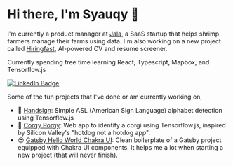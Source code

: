 # Hi there, I'm Syauqy 👋

I'm currently a product manager at [Jala](https://jala.tech), a SaaS startup that helps shrimp farmers manage their farms using data.
I'm also working on a new project called [Hiringfast](https://hiringfa.st), AI-powered CV and resume screener.

Currently spending free time learning React, Typescript, Mapbox, and Tensorflow.js 

<a href="https://www.linkedin.com/in/syauqyaziz/"><img src="https://img.shields.io/badge/-@syauqy-0077B5?style=flat-square&amp;labelColor=0077B5&amp;logo=LinkedIn&amp;link=https://www.linkedin.com/in/syauqyaziz/" alt="LinkedIn Badge"></a> 

Some of the fun projects that I've done or am currently working on,
- 🤟 [Handsign](https://github.com/syauqy/handsign-tensorflow-gatsby): Simple ASL (American Sign Language) alphabet detection using Tensorflow.js
- 🐶 [Corgy Porgy](https://github.com/syauqy/corgyporgy): Web app to identify a corgi using Tensorflow.js, inspired by Silicon Valley's "hotdog not a hotdog app".
- 😎 [Gatsby Hello World Chakra UI](https://github.com/syauqy/gatsby-hello-world-chakra): Clean boilerplate of a Gatsby project equipped with Chakra UI components. It helps me a lot when starting a new project (that will never finish).



<!--
**syauqy/syauqy** is a ✨ _special_ ✨ repository because its `README.md` (this file) appears on your GitHub profile.

Here are some ideas to get you started:

- 🔭 I’m currently working on ...
- 🌱 I’m currently learning ...
- 👯 I’m looking to collaborate on ...
- 🤔 I’m looking for help with ...
- 💬 Ask me about ...
- 📫 How to reach me: ...
- 😄 Pronouns: ...
- ⚡ Fun fact: ...
-->

